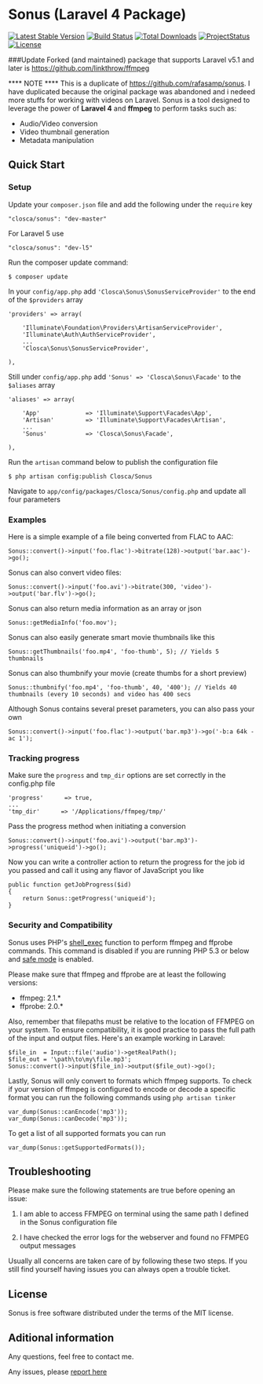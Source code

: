 # Sonus (Laravel 4 Package)
[![Latest Stable Version](https://poser.pugx.org/closca/sonus/v/stable.png)](https://packagist.org/packages/closca/sonus)
[![Build Status](https://travis-ci.org/closca/sonus.png?branch=master)](https://travis-ci.org/closca/sonus)
[![Total Downloads](https://poser.pugx.org/closca/sonus/downloads.png)](https://packagist.org/packages/closca/sonus)
[![ProjectStatus](https://stillmaintained.com/closca/sonus.png)](https://stillmaintained.com/closca/sonus.png)
[![License](https://poser.pugx.org/closca/sonus/license.png)](https://packagist.org/packages/closca/sonus)

###Update
Forked (and maintained) package that supports Laravel v5.1 and later is https://github.com/linkthrow/ffmpeg

**** NOTE ****
This is a duplicate of https://github.com/rafasamp/sonus. I have duplicated because the original package was  abandoned and i nedeed more stuffs for working with videos on Laravel.
Sonus is a tool designed to leverage the power of **Laravel 4** and **ffmpeg** to perform tasks such as:

* Audio/Video conversion
* Video thumbnail generation
* Metadata manipulation

## Quick Start

### Setup

Update your `composer.json` file and add the following under the `require` key

	"closca/sonus": "dev-master"
For Laravel 5 use

    "closca/sonus": "dev-l5"

Run the composer update command:

	$ composer update

In your `config/app.php` add `'Closca\Sonus\SonusServiceProvider'` to the end of the `$providers` array

    'providers' => array(

        'Illuminate\Foundation\Providers\ArtisanServiceProvider',
        'Illuminate\Auth\AuthServiceProvider',
        ...
        'Closca\Sonus\SonusServiceProvider',

    ),

Still under `config/app.php` add `'Sonus' => 'Closca\Sonus\Facade'` to the `$aliases` array

    'aliases' => array(

        'App'             => 'Illuminate\Support\Facades\App',
        'Artisan'         => 'Illuminate\Support\Facades\Artisan',
        ...
        'Sonus'           => 'Closca\Sonus\Facade',

    ),

Run the `artisan` command below to publish the configuration file

	$ php artisan config:publish Closca/Sonus

Navigate to `app/config/packages/Closca/Sonus/config.php` and update all four parameters

### Examples

Here is a simple example of a file being converted from FLAC to AAC:

	Sonus::convert()->input('foo.flac')->bitrate(128)->output('bar.aac')->go();

Sonus can also convert video files:

	Sonus::convert()->input('foo.avi')->bitrate(300, 'video')->output('bar.flv')->go();

Sonus can also return media information as an array or json

    Sonus::getMediaInfo('foo.mov');

Sonus can also easily generate smart movie thumbnails like this

    Sonus::getThumbnails('foo.mp4', 'foo-thumb', 5); // Yields 5 thumbnails

Sonus can also thumbnify your movie (create thumbs for a short preview)

    Sonus::thumbnify('foo.mp4', 'foo-thumb', 40, '400'); // Yields 40 thumbnails (every 10 seconds) and video has 400 secs

Although Sonus contains several preset parameters, you can also pass your own

	Sonus::convert()->input('foo.flac')->output('bar.mp3')->go('-b:a 64k -ac 1');

### Tracking progress

Make sure the `progress` and `tmp_dir` options are set correctly in the config.php file

    'progress'      => true,
    ...
    'tmp_dir'      => '/Applications/ffmpeg/tmp/'

Pass the progress method when initiating a conversion

    Sonus::convert()->input('foo.avi')->output('bar.mp3')->progress('uniqueid')->go();

Now you can write a controller action to return the progress for the job id you passed and call it using any flavor of JavaScript you like

    public function getJobProgress($id)
    {
        return Sonus::getProgress('uniqueid');
    }


### Security and Compatibility

Sonus uses PHP's [shell_exec](http://us3.php.net/shell_exec) function to perform ffmpeg and ffprobe commands. This command is disabled if you are running PHP 5.3 or below and [safe mode](http://us3.php.net/manual/en/features.safe-mode.php) is enabled.

Please make sure that ffmpeg and ffprobe are at least the following versions:

* ffmpeg: 2.1.*
* ffprobe: 2.0.*

Also, remember that filepaths must be relative to the location of FFMPEG on your system. To ensure compatibility, it is good practice to pass the full path of the input and output files. Here's an example working in Laravel:

    $file_in  = Input::file('audio')->getRealPath();
    $file_out = '\path\to\my\file.mp3'; 
    Sonus::convert()->input($file_in)->output($file_out)->go();

Lastly, Sonus will only convert to formats which ffmpeg supports. To check if your version of ffmpeg is configured to encode or decode a specific format you can run the following commands using `php artisan tinker`

    var_dump(Sonus::canEncode('mp3'));
    var_dump(Sonus::canDecode('mp3'));

To get a list of all supported formats you can run

    var_dump(Sonus::getSupportedFormats());

## Troubleshooting

Please make sure the following statements are true before opening an issue:

1) I am able to access FFMPEG on terminal using the same path I defined in the Sonus configuration file

2) I have checked the error logs for the webserver and found no FFMPEG output messages

Usually all concerns are taken care of by following these two steps. If you still find yourself having issues you can always open a trouble ticket.


## License

Sonus is free software distributed under the terms of the MIT license.

## Aditional information

Any questions, feel free to contact me.

Any issues, please [report here](https://github.com/closca/sonus/issues)
